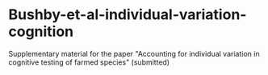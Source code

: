 # Bushby-et-al-individual-variation-cognition

Supplementary material for the paper "Accounting for individual variation in cognitive testing of farmed species" (submitted)
